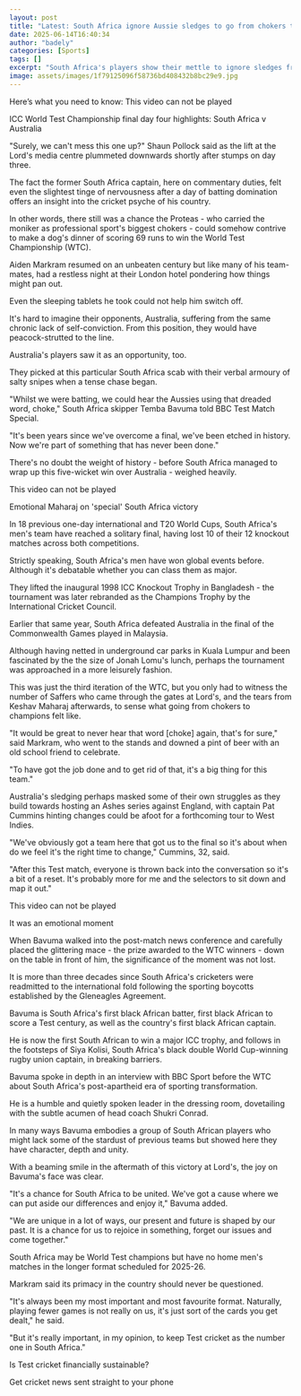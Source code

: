 ```yaml
---
layout: post
title: "Latest: South Africa ignore Aussie sledges to go from chokers to champions"
date: 2025-06-14T16:40:34
author: "badely"
categories: [Sports]
tags: []
excerpt: "South Africa's players show their mettle to ignore sledges from Australia's players as they go from chokers to World Test champions at Lord's."
image: assets/images/1f79125096f58736bd408432b8bc29e9.jpg
---
```


Here’s what you need to know: This video can not be played

ICC World Test Championship final day four highlights: South Africa v Australia

"Surely, we can't mess this one up?" Shaun Pollock said as the lift at the Lord's media centre plummeted downwards shortly after stumps on day three.

The fact the former South Africa captain, here on commentary duties, felt even the slightest tinge of nervousness after a day of batting domination offers an insight into the cricket psyche of his country.

In other words, there still was a chance the Proteas - who carried the moniker as professional sport's biggest chokers - could somehow contrive to make a dog's dinner of scoring 69 runs to win the World Test Championship (WTC).

Aiden Markram resumed on an unbeaten century but like many of his team-mates, had a restless night at their London hotel pondering how things might pan out.

Even the sleeping tablets he took could not help him switch off.

It's hard to imagine their opponents, Australia, suffering from the same chronic lack of self-conviction. From this position, they would have peacock-strutted to the line.

Australia's players saw it as an opportunity, too. 

They picked at this particular South Africa scab with their verbal armoury of salty snipes when a tense chase began.

"Whilst we were batting, we could hear the Aussies using that dreaded word, choke," South Africa skipper Temba Bavuma told BBC Test Match Special.

"It's been years since we've overcome a final, we've been etched in history. Now we're part of something that has never been done."

There's no doubt the weight of history - before South Africa managed to wrap up this five-wicket win over Australia - weighed heavily.

This video can not be played

Emotional Maharaj on 'special' South Africa victory

In 18 previous one-day international and T20 World Cups, South Africa's men's team have reached a solitary final, having lost 10 of their 12 knockout matches across both competitions.

Strictly speaking, South Africa's men have won global events before. Although it's debatable whether you can class them as major.

They lifted the inaugural 1998 ICC Knockout Trophy in Bangladesh - the tournament was later rebranded as the Champions Trophy by the International Cricket Council.

Earlier that same year, South Africa defeated Australia in the final of the Commonwealth Games played in Malaysia.

Although having netted in underground car parks in Kuala Lumpur and been fascinated by the the size of Jonah Lomu's lunch, perhaps the tournament was approached in a more leisurely fashion.

This was just the third iteration of the WTC, but you only had to witness the number of Saffers who came through the gates at Lord's, and the tears from Keshav Maharaj afterwards, to sense what going from chokers to champions felt like.    

"It would be great to never hear that word [choke] again, that's for sure," said Markram, who went to the stands and downed a pint of beer with an old school friend to celebrate.

"To have got the job done and to get rid of that, it's a big thing for this team."

Australia's sledging perhaps masked some of their own struggles as they build towards hosting an Ashes series against England, with captain Pat Cummins hinting changes could be afoot for a forthcoming tour to West Indies.

"We've obviously got a team here that got us to the final so it's about when do we feel it's the right time to change," Cummins, 32, said.

"After this Test match, everyone is thrown back into the conversation so it's a bit of a reset. It's probably more for me and the selectors to sit down and map it out."

This video can not be played

It was an emotional moment

When Bavuma walked into the post-match news conference and carefully placed the glittering mace - the prize awarded to the WTC winners - down on the table in front of him, the significance of the moment was not lost.

It is more than three decades since South Africa's cricketers were readmitted to the international fold following the sporting boycotts established by the Gleneagles Agreement.

Bavuma is South Africa's first black African batter, first black African to score a Test century, as well as the country's first black African captain.

He is now the first South African to win a major ICC trophy, and follows in the footsteps of Siya Kolisi, South Africa's black double World Cup-winning rugby union captain, in breaking barriers.

Bavuma spoke in depth in an interview with BBC Sport before the WTC about South Africa's post-apartheid era of sporting transformation.

He is a humble and quietly spoken leader in the dressing room, dovetailing with the subtle acumen of head coach Shukri Conrad.

In many ways Bavuma embodies a group of South African players who might lack some of the stardust of previous teams but showed here they have character, depth and unity. 

With a beaming smile in the aftermath of this victory at Lord's, the joy on Bavuma's face was clear.

"It's a chance for South Africa to be united. We've got a cause where we can put aside our differences and enjoy it," Bavuma added.

"We are unique in a lot of ways, our present and future is shaped by our past. It is a chance for us to rejoice in something, forget our issues and come together."

South Africa may be World Test champions but have no home men's matches in the longer format scheduled for 2025-26.

Markram said its primacy in the country should never be questioned.

"It's always been my most important and most favourite format. Naturally, playing fewer games is not really on us, it's just sort of the cards you get dealt," he said.

"But it's really important, in my opinion, to keep Test cricket as the number one in South Africa."

Is Test cricket financially sustainable?

Get cricket news sent straight to your phone

